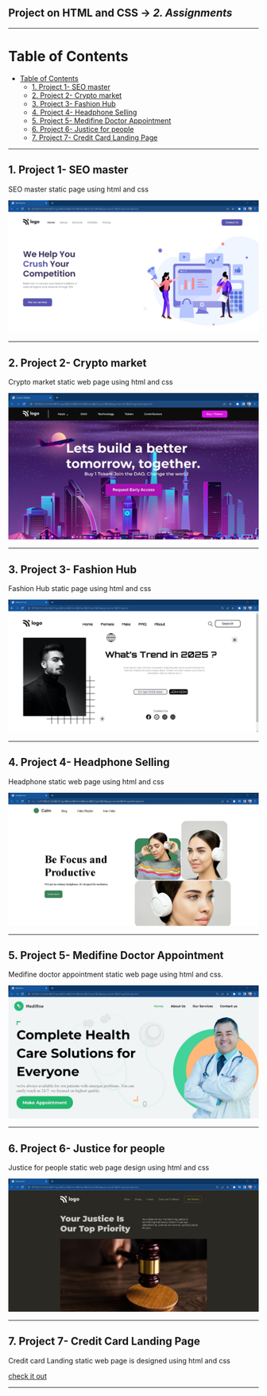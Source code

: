 ## Project on HTML and CSS -> <em>2. Assignments</em>

<hr/>

# Table of Contents
- [Table of Contents](#table-of-contents)
  - [1. Project 1- SEO master](#1-project-1--seo-master)
  - [2. Project 2- Crypto market](#2-project-2--crypto-market)
  - [3. Project 3- Fashion Hub](#3-project-3--fashion-hub)
  - [4. Project 4- Headphone Selling](#4-project-4--headphone-selling)
  - [5. Project 5- Medifine Doctor Appointment](#5-project-5--medifine-doctor-appointment)
  - [6. Project 6- Justice for people](#6-project-6--justice-for-people)
  - [7. Project 7- Credit Card Landing Page](#7-project-7--credit-card-landing-page)

<hr/>

## 1. Project 1- SEO master

SEO master static page using html and css

![](./Output/1.%20Project1.jpg)

<hr/>

## 2. Project 2- Crypto market

Crypto market static web page using html and css

![](./Output/2.%20Project2.jpg)

<hr/>

## 3. Project 3- Fashion Hub

Fashion Hub static page using html and css

![](./Output/3.%20Project3.jpg)

<hr/>

## 4. Project 4- Headphone Selling

Headphone static web page using html and css

![](./Output/4.%20Project4.jpg)

<hr/>

## 5. Project 5- Medifine Doctor Appointment

Medifine doctor appointment static web page using html and css.

![](./Output/5.%20Project5.jpg)

<hr/>

## 6. Project 6- Justice for people

Justice for people static web page design using html and css

![](./Output/6.%20Project6.jpg)

<hr/>

## 7. Project 7- Credit Card Landing Page

Credit card Landing static web page is designed using html and css

[check it out](07.%20Project7-%20Credit%20card%20Landing%20Page/)

<hr/>


